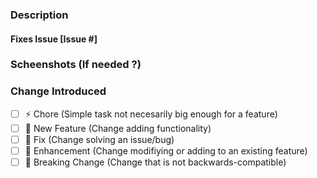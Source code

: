 ### Description

#### Fixes Issue [Issue #]

### Scheenshots (If needed ?)

### Change Introduced

- [ ] ⚡ Chore (Simple task not necesarily big enough for a feature)
- [ ] 🌱 New Feature (Change adding functionality)
- [ ] 🐛 Fix (Change solving an issue/bug)
- [ ] 🎁 Enhancement (Change modifiying or adding to an existing feature)
- [ ] 🚧 Breaking Change (Change that is not backwards-compatible)
